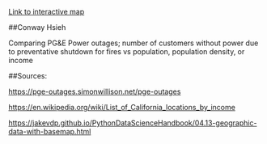 [Link to interactive map](https://conwayhsieh.github.io/PowerOutages/my_map.html)

##Conway Hsieh

Comparing PG&E Power outages; number of customers without power due to preventative shutdown for fires vs population, population density, or income

##Sources:

https://pge-outages.simonwillison.net/pge-outages

https://en.wikipedia.org/wiki/List_of_California_locations_by_income

https://jakevdp.github.io/PythonDataScienceHandbook/04.13-geographic-data-with-basemap.html

